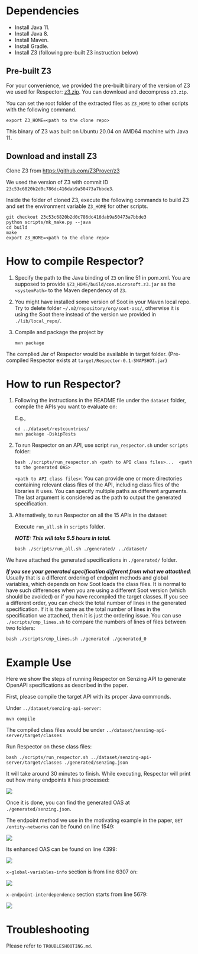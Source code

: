 
# Dependencies

- Install Java 11.
- Install Java 8.
- Install Maven.
- Install Gradle.
- Install Z3 (following pre-built Z3 instruction below)

## Pre-built Z3

For your convenience, we provided the pre-built binary of the version of Z3 we used for Respector: [z3.zip](). You can download and decompress `z3.zip`.

You can set the root folder of the extracted files as `Z3_HOME` to other scripts with the following command.

```
export Z3_HOME=<path to the clone repo>
```

This binary of Z3 was built on Ubuntu 20.04 on AMD64 machine with Java 11.

## Download and install Z3

Clone Z3 from https://github.com/Z3Prover/z3

We used the version of Z3 with commit ID `23c53c6820b2d0c786dc416dab9a50473a7bbde3`.

Inside the folder of cloned Z3, execute the following commands to build Z3 and set the environment variable `Z3_HOME` for other scripts.


```
git checkout 23c53c6820b2d0c786dc416dab9a50473a7bbde3
python scripts/mk_make.py --java
cd build
make
export Z3_HOME=<path to the clone repo>
```

# How to compile Respector?

1. Specify the path to the Java binding of `Z3` on line 51 in pom.xml. You are supposed to provide `$Z3_HOME/build/com.microsoft.z3.jar` as the `<systemPath>` to the Maven dependency of `Z3`.

2. You might have installed some version of Soot in your Maven local repo. Try to delete folder `~/.m2/repository/org/soot-oss/`, otherwise it is using the Soot there instead of the version we provided in `./lib/local_repo/`.

3. Compile and package the project by
   ```
   mvn package
   ```

The complied Jar of Respector would be available in target folder. (Pre-compiled Respector exists at `target/Respector-0.1-SNAPSHOT.jar`)

# How to run Respector?

1. Following the instructions in the README file under the `dataset` folder, compile the APIs you want to evaluate on:

   E.g.,

   ```
   cd ../dataset/restcountries/
   mvn package -DskipTests
   ```

2. To run Respector on an API, use script `run_respector.sh` under `scripts` folder:

   ```
   bash ./scripts/run_respector.sh <path to API class files>...  <path to the generated OAS>
   ```

   `<path to API class files>`: You can provide one or more directories containing relevant class files of the API, including class files of the libraries it uses. You can specify multiple paths as different arguments. The last argument is considered as the path to output the generated specification.


3. Alternatively, to run Respector on all the 15 APIs in the dataset:
   
   Execute `run_all.sh` in `scripts` folder.

   ***NOTE: This will take 5.5 hours in total.***

   ```
   bash ./scripts/run_all.sh ./generated/ ../dataset/
   ```

We have attached the generated specifications in `./generated/` folder. 

***If you see your generated specification different from what we attacthed***: Usually that is a different ordering of endpoint methods and global variables, which depends on how Soot loads the class files. It is normal to have such differences when you are using a different Soot version (which should be avoided) or if you have recompiled the target classes. If you see a different order, you can check the total number of lines in the generated specification. If it is the same as the total number of lines in the specification we attached, then it is just the ordering issue. You can use `./scripts/cmp_lines.sh` to compare the numbers of lines of files between two folders:

```
bash ./scripts/cmp_lines.sh ./generated ./generated_0
```

# Example Use

Here we show the steps of running Respector on Senzing API to generate OpenAPI specifications as described in the paper.

First, please compile the target API with its proper Java commonds.

   Under `../dataset/senzing-api-server`:

   ```
   mvn compile
   ```

The compiled class files would be under `../dataset/senzing-api-server/target/classes`

Run Respector on these class files:

   ```
   bash ./scripts/run_respector.sh ../dataset/senzing-api-server/target/classes ./generated/senzing.json
   ```

It will take around 30 minutes to finish. While executing, Respector will print out how many endpoints it has processed:

![](./documentation/screenshot_progress.png)

Once it is done, you can find the generated OAS at `./generated/senzing.json`.

The endpoint method we use in the motivating example in the paper, `GET /entity-networks` can be found on line 1549:

![](./documentation/screenshot_endpoint.png)

Its enhanced OAS can be found on line 4399:

![](./documentation/screenshot_enhanced.png)

`x-global-variables-info` section is from line 6307 on:

![](./documentation/screenshot_global_var.png)

`x-endpoint-interdependence` section starts from line 5679:

![](./documentation/screenshot_interdependence.png)

# Troubleshooting
Please refer to `TROUBLESHOOTING.md`.